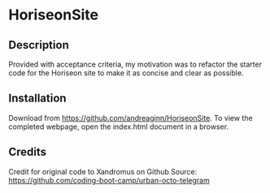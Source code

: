 # HoriseonSite

## Description

Provided with acceptance criteria, my motivation was to refactor the starter code for the Horiseon site to make it as concise and clear as possible. 

## Installation

Download from https://github.com/andreaginn/HoriseonSite. To view the completed webpage, open the index.html document in a browser.


## Credits

Credit for original code to Xandromus on Github
Source: https://github.com/coding-boot-camp/urban-octo-telegram
